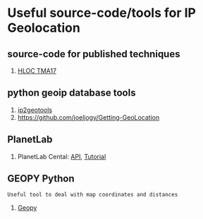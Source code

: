 # Useful source-code/tools for IP Geolocation

## source-code for published techniques
1. [HLOC TMA17](https://github.com/tumi8/hloc/tree/tma17)

## python geoip database tools
1. [ip2geotools](https://github.com/tomas-net/ip2geotools)
1. https://github.com/joeljogy/Getting-GeoLocation

## PlanetLab
1. PlanetLab Cental: [API](https://www.planet-lab.org/doc/plc_api), [Tutorial](https://www.planet-lab.org/doc/plcapitut)

## GEOPY Python
```
Useful tool to deal with map coordinates and distances
```
1. [Geopy](https://geopy.readthedocs.io/en/stable/)
